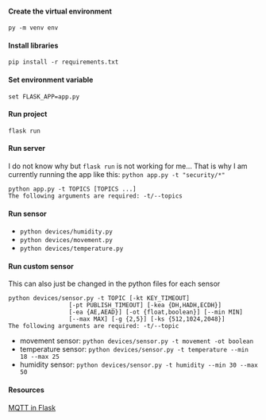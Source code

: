 #### **Create the virtual environment**
`py -m venv env`

#### **Install libraries**
`pip install -r requirements.txt`

#### **Set environment variable**
`set FLASK_APP=app.py`

#### **Run project**
`flask run`

#### **Run server**
I do not know why but `flask run` is not working for me... That is why I am currently running the app like this:
`python app.py -t "security/*"`
```
python app.py -t TOPICS [TOPICS ...]
The following arguments are required: -t/--topics
```

#### **Run sensor**
- `python devices/humidity.py`
- `python devices/movement.py`
- `python devices/temperature.py`

#### **Run custom sensor**
This can also just be changed in the python files for each sensor
```
python devices/sensor.py -t TOPIC [-kt KEY_TIMEOUT]
                 [-pt PUBLISH_TIMEOUT] [-kea {DH,HADH,ECDH}]
                 [-ea {AE,AEAD}] [-ot {float,boolean}] [--min MIN]     
                 [--max MAX] [-g {2,5}] [-ks {512,1024,2048}]
The following arguments are required: -t/--topic
```
- movement sensor: `python devices/sensor.py -t movement -ot boolean`
- temperature sensor: `python devices/sensor.py -t temperature --min 18 --max 25`
- humidity sensor: `python devices/sensor.py -t humidity --min 30 --max 50`

#### **Resources**
[MQTT in Flask](https://www.emqx.com/en/blog/how-to-use-mqtt-in-flask)